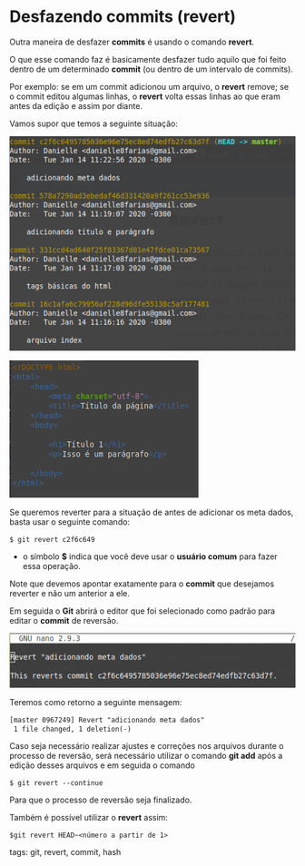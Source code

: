 # Desfazendo commits (revert)

Outra maneira de desfazer **commits** é usando o comando **revert**.

O que esse comando faz é basicamente desfazer tudo aquilo que foi feito dentro de um determinado **commit** (ou dentro de um intervalo de commits).

Por exemplo: se em um commit adicionou um arquivo, o **revert** remove; se o commit editou algumas linhas, o **revert** volta essas linhas ao que eram antes da edição e assim por diante.

Vamos supor que temos a seguinte situação:

![commits feitos até então](img/p0017-0.png)

![arquivo index antes do commando revert](img/p0017-1.png)

Se queremos reverter para a situação de antes de adicionar os meta dados, basta usar o seguinte comando:

```
$ git revert c2f6c649
```

- o símbolo **$** indica que você deve usar o **usuário comum** para fazer essa operação.

Note que devemos apontar exatamente para o **commit** que desejamos reverter e não um anterior a ele.

Em seguida o **Git** abrirá o editor que foi selecionado como padrão para editar o **commit** de reversão.

![editando a reversão do commit](img/p0017-2.png)

Teremos como retorno a seguinte mensagem:

```
[master 0967249] Revert "adicionando meta dados"
 1 file changed, 1 deletion(-)
 ```

Caso seja necessário realizar ajustes e correções nos arquivos durante o processo de reversão, será necessário utilizar o comando **git add** após a edição desses arquivos e em seguida o comando

```
$ git revert --continue
```

Para que o processo de reversão seja finalizado.

Também é possível utilizar o **revert** assim:

```
$git revert HEAD~<número a partir de 1>
```

tags: git, revert, commit, hash

